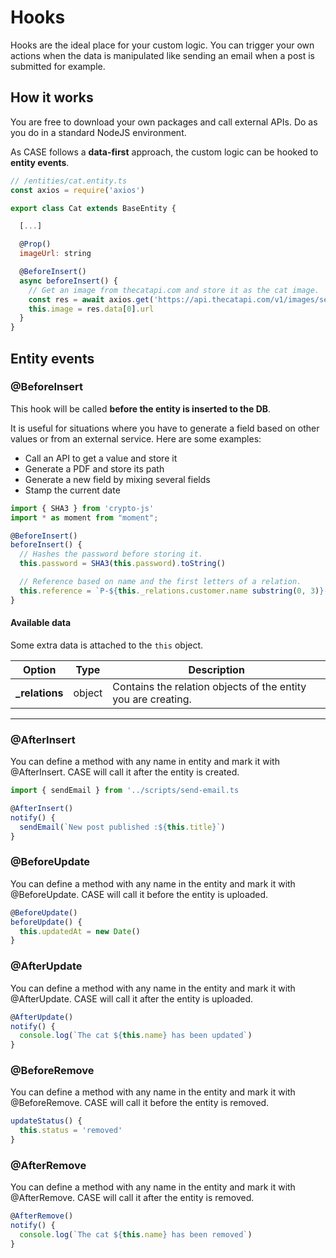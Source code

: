 # Hooks

Hooks are the ideal place for your custom logic. You can trigger your own actions when the data is manipulated like sending an email when a post is submitted for example.

## How it works

You are free to download your own packages and call external APIs. Do as you do in a standard NodeJS environment.

As CASE follows a **data-first** approach, the custom logic can be hooked to **entity events**.

```js
// /entities/cat.entity.ts
const axios = require('axios')

export class Cat extends BaseEntity {

  [...]

  @Prop()
  imageUrl: string

  @BeforeInsert()
  async beforeInsert() {
    // Get an image from thecatapi.com and store it as the cat image.
    const res = await axios.get('https://api.thecatapi.com/v1/images/search')
    this.image = res.data[0].url
  }
}
```

## Entity events

### @BeforeInsert

This hook will be called **before the entity is inserted to the DB**.

It is useful for situations where you have to generate a field based on other values or from an external service. Here are some examples:

- Call an API to get a value and store it
- Generate a PDF and store its path
- Generate a new field by mixing several fields
- Stamp the current date

```js
import { SHA3 } from 'crypto-js'
import * as moment from "moment";

@BeforeInsert()
beforeInsert() {
  // Hashes the password before storing it.
  this.password = SHA3(this.password).toString()

  // Reference based on name and the first letters of a relation.
  this.reference = `P-${this._relations.customer.name substring(0, 3)}-${this.name.substring(0, 3)}`
}
```

#### Available data

Some extra data is attached to the `this` object.

| Option          | Type   | Description                                                   |
| --------------- | ------ | ------------------------------------------------------------- |
| **\_relations** | object | Contains the relation objects of the entity you are creating. |

---

### @AfterInsert

You can define a method with any name in entity and mark it with @AfterInsert. CASE will call it after the entity is created.

```js
import { sendEmail } from '../scripts/send-email.ts

@AfterInsert()
notify() {
  sendEmail(`New post published :${this.title}`)
}
```

### @BeforeUpdate

You can define a method with any name in the entity and mark it with @BeforeUpdate. CASE will call it before the entity is uploaded.

```js
@BeforeUpdate()
beforeUpdate() {
  this.updatedAt = new Date()
}
```

### @AfterUpdate

You can define a method with any name in the entity and mark it with @AfterUpdate. CASE will call it after the entity is uploaded.

```js
@AfterUpdate()
notify() {
  console.log(`The cat ${this.name} has been updated`)
}
```

### @BeforeRemove

You can define a method with any name in the entity and mark it with @BeforeRemove. CASE will call it before the entity is removed.

```js
updateStatus() {
  this.status = 'removed'
}
```

### @AfterRemove

You can define a method with any name in the entity and mark it with @AfterRemove. CASE will call it after the entity is removed.

```js
@AfterRemove()
notify() {
  console.log(`The cat ${this.name} has been removed`)
}
```
